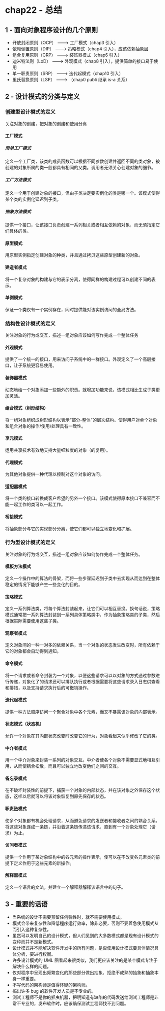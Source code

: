 # chap22 - 总结

## 1 - 面向对象程序设计的几个原则

- 开放封闭原则（OCP） ---> 工厂模式（chap3 引入）
- 依赖倒置原则（DIP） ---> 策略模式（chap4 引入），应该依赖抽象层
- 组合复用原则（CRP） ---> 装饰器模式（chap6 引入）
- 迪米特法则（LoD） ---> 外观模式（chap8 引入），提供简单的接口易于使用
- 单一职责原则（SRP） ---> 迭代起模式（chap10 引入）
- 里氏替换原则（LSP） ---> （chap0 publi 继承 is-a 关系）

## 2 - 设计模式的分类与定义

### 创建型设计模式的定义

关注对象的创建，把对象的创建和使用分离

#### 工厂模式

##### 简单工厂模式

定义一个工厂类，该类的成员函数可以根据不同参数创建并返回不同的类对象，被创建的对象所属的类一般都具有相同的父类。调用者无须关心创建对象的细节。

##### 工厂方法模式

定义一个用于创建对象的接口，但由子类决定要实例化的类是哪一个。该模式使得某个类的实例化延迟到子类。

##### 抽象方法模式

提供一个接口，让该接口负责创建一系列相关或者相互依赖的对象，而无须指定它们具体的类。

#### 原型模式

用原型实例指定创建对象的种类，并且通过拷贝这些原型创建新的对象。

#### 建造者模式

将一个复杂对象的构建与它的表示分离，使得同样的构建过程可以创建不同的表示。

#### 单例模式

保证一个类仅有一个实例存在，同时提供能对该实例访问的全局方法。

### 结构性设计模式的定义

关注对象的行为或交互，描述一组对象应该如何写作完成一个整体任务

#### 外观模式

提供了一个统一的接口，用来访问子系统中的一群接口。外观定义了一个高层接口，让子系统更容易使用。

#### 装饰器模式

动态地给一个对象添加一些额外的职责。就增加功能来说，该模式相比生成子类更加灵活。

#### 组合模式（树形结构）

将一组对象组织成树形结构以表示“部分-整体”的层次结构。使得用户对单个对象和组合对象的操作/使用/处理具有一致性。

#### 享元模式

运用共享技术有效地支持大量细粒度的对象（的复用）。

#### 代理模式

为其他对象提供一种代理以控制对这个对象的访问。

#### 适配器模式

将一个类的接口转换成客户希望的另外一个接口。该模式使得原本接口不兼容而不能一起工作的类可以一起工作。

#### 桥接模式

将抽象部分与它的实现部分分离，使它们都可以独立地变化和扩展。

### 行为型设计模式的定义

关注对象的行为或交互，描述一组对象应该如何协作完成一个整体任务。

#### 模板方法模式

定义一个操作中的算法的骨架，而将一些步骤延迟到子类中去实现从而达到在整体稳定的情况下能够产生一些变化的目的。

#### 策略模式

定义一系列算法类，将每个算法封装起来，让它们可以相互替换。换句话说，策略模式通常把一系列算法封装到一系列具体策略类中，作为抽象策略类的子类，然后根据实际需要使用这些子类。

#### 观察者模式

定义对象间的一种一对多的依赖关系，当一个对象的状态发生改变时，所有依赖于它的对象都会自动得到通知。

#### 命令模式

将一个请求或者命令封装为一个对象，以便这些请求可以以对象的方式通过参数进行传递，对象化了的请求还可以排队执行或者根据需要将这些请求录入日志供查看和排错，以及支持请求执行后的可撤销操作。

#### 迭代起模式

提供一种方法顺序访问一个聚合对象中各个元素，而又不暴露该对象的内部表示。

#### 状态模式（状态机）

允许一个对象在其内部状态改变时改变它的行为，对象看起来似乎修改了它的类。

#### 中介者模式

用一个中介对象来封装一系列的对象交互。中介者使各个对象不需要显式地相互引用，从而使耦合松散，而且可以独立地改变他们之间的交互。

#### 备忘录模式

在不破坏封装性的前提下，捕获一个对象的内部状态，并在该对象之外保存这个状态，这样以后就可以将该对象恢复到原先保存的状态。

#### 职责链模式

使多个对象都有机会处理请求，从而避免请求的发送者和接收者之间的耦合关系。将这些对象连成一条链，并沿着这条链传递该请求，直到有一个对象处理它（请求）为止。

#### 访问者模式

提供一个作用于某对象结构中的各元素的操作表示，使可以在不改变各元素类的前提下定义作用于这些元素的新操作。

#### 解释器模式

定义一个语言的文法，并建立一个解释器解释该语言中的句子。

## 3 - 重要的话语

- 当系统的设计不需要预留任何弹性时，就不需要使用模式。
- 模式会带来复杂性和降低程序运行效率，除非必要，否则不要着急使用模式从而引入这种复杂性。
- 虽然可以发明自己的设计模式，但人们见到的大多数模式都是现有设计模式的变种而并不是新模式。
- 设计模式并不能解决软件开发中的所有问题，是否使用设计模式要具体情况具体分析，要进行权衡。
- 许多设计模式的 UML 图看起来很类似，我们更应该关注的是某个模式专注于解决什么样的问题。
- 仅对程序中呈现出频繁变化的那些部分做出抽象，拒绝不成熟的抽象和抽象本身一样重要。
- 不写代码的架构师是值得怀疑的架构师。
- 搞出许多 bug 的软件开发人员是不专业的。
- 测试工程师不是你的抓虫机器，把明知道有缺陷的代码发送给测试工程师是非常不专业的，发布软件时，应该确保测试工程师找不到问题。
